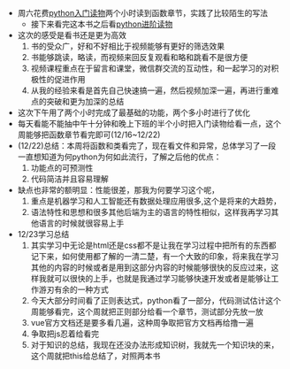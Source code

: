 - 周六花费[python入门读物](https://weread.qq.com/web/reader/64231c0715c01925933a08e)两个小时读到函数章节，实践了比较陌生的写法
  + 接下来看完这本书之后看[python进阶读物](https://weread.qq.com/web/reader/ae231d0715c017e4a1c55fc)
- 这次的感受是看书还是更为高效
  1. 书的受众广，好和不好相比于视频能够有更好的筛选效果
  2. 书能够跳读，略读，而视频来回反复观看和略和跳看不是很方便
  3. 视频课程重点在于留言和课堂，微信群交流的互动性，和一起学习的对积极性的促进作用
  4. 从我的经验来看是首先自己快速搞一遍，然后视频加深一遍，再进行重难点的突破和更为加深的总结
- 这次下午用了两个小时完成了最基础的功能，两个多小时进行了优化
- 每天看能不能抽中午十分钟和晚上下班的半个小时把入门读物给看一点，这个周能够把函数章节看完即可(12/16~12/22)
- (12/22)总结：本周将函数和类看完了，现在看文件和异常，总体学习了一段一直想知道为何python为何如此流行，了解之后他的优点：
  1. 功能点的可预测性
  2. 代码简洁并且容易理解
- 缺点也非常的额明显：性能很差，那我为何要学习这个呢，
  1. 重点是机器学习和人工智能还有数据处理应用很多,这个是将来的大趋势，
  2. 语法特性和思想和很多其他后端为主的语言的特性相似，这样我再学习其他语言的时候就很容易上手
- 12/23学习总结
  1. 其实学习中无论是html还是css都不是让我在学习过程中把所有的东西都记下来，如何使用都了解的一清二楚，有一个大致的印象，将来我在学习其他的内容的时候或者是用到这部分内容的时候能够很快的反应过来，这样我就可以很快的上手，也就是我通过学习能够快速开发或者是能够让工作游刃有余的一种方式
  2. 今天大部分时间看了正则表达式，python看了一部分，代码测试估计这个周能够看完，这个周就把正则部分给看一个章节，测试部分先放一放
  3. vue官方文档还是要多看几遍，这种周争取把官方文档再给撸一遍
  4. 争取把js忍着给看完
  5. 对于知识的总结，我现在还没办法形成知识树，我就先一个知识块的来，这个周就把this给总结了，对照两本书